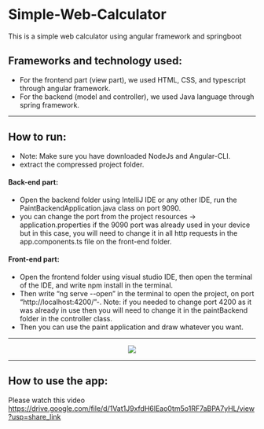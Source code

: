 # Simple-Web-Calculator
This is a simple web calculator using angular framework and springboot

## Frameworks and technology used:
- For the frontend part (view part), we used HTML, CSS, and typescript through angular framework.
- For the backend (model and controller), we used Java language through spring framework.
---
## How to run:
- Note: Make sure you have downloaded NodeJs and Angular-CLI.
- extract the compressed project folder.
#### Back-end part:
- Open the backend folder using IntelliJ IDE or any other IDE, run the PaintBackendApplication.java class on port 9090.
- you can change the port from the project resources → application.properties if the 9090 port was already used in your device but in this case, you will need to change it in all http requests in the app.components.ts file on the front-end folder.
#### Front-end part:
- Open the frontend folder using visual studio IDE, then open the terminal of the IDE, and write npm install in the terminal.
- Then write “ng serve --open” in the terminal to open the project, on port “http://localhost:4200/”-. Note: if you needed to change port 4200 as it was already in use then you will need to change it in the paintBackend folder in the controller class.
- Then you can use the paint application and draw whatever you want.
---

<p align="center">
  <img src="https://user-images.githubusercontent.com/96317608/217378988-039c1a32-b068-469e-8e9a-67c4ee167802.png">
</p>

---
## How to use the app:
Please watch this video https://drive.google.com/file/d/1Vat1J9xfdH6lEao0tm5o1RF7aBPA7yHL/view?usp=share_link



